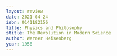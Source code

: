 ```yaml
---
layout: review
date: 2021-04-24
isbn: 0141182156
title: Physics and Philosophy
stitle: The Revolution in Modern Science
author: Werner Heisenberg
year: 1958
---
```

